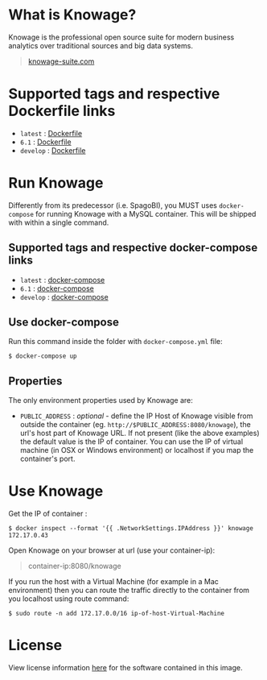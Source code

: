 # What is Knowage?

Knowage is the professional open source suite for modern business analytics over traditional sources and big data systems.

> [knowage-suite.com](https://www.knowage-suite.com)
 
# Supported tags and respective Dockerfile links

* ```latest``` : [Dockerfile](https://github.com/KnowageLabs/Knowage-Server-Docker/master/6.1/Dockerfile)
* ```6.1``` : [Dockerfile](https://github.com/SKnowageLabs/Knowage-Server/master/6.1/Dockerfile)
* ```develop``` : [Dockerfile](https://github.com/SKnowageLabs/Knowage-Server/master/Dockerfile)

# Run Knowage

Differently from its predecessor (i.e. SpagoBI), you MUST uses ```docker-compose``` for running Knowage with a MySQL container. This will be shipped with within a single command.

## Supported tags and respective docker-compose links

* ```latest``` : [docker-compose](https://github.com/KnowageLabs/Knowage-Server-Docker/master/6.1/docker-compose.yml)
* ```6.1``` : [docker-compose](https://github.com/SKnowageLabs/Knowage-Server/master/6.1/docker-compose.yml)
* ```develop``` : [docker-compose](https://github.com/SKnowageLabs/Knowage-Server/master/docker-compose.yml)

## Use docker-compose

Run this command inside the folder with ```docker-compose.yml``` file:

```console
$ docker-compose up
```

## Properties

The only environment properties used by Knowage are:

* ```PUBLIC_ADDRESS``` : *optional* - define the IP Host of Knowage visible from outside the container (eg. ```http://$PUBLIC_ADDRESS:8080/knowage```),  the url's host part of Knowage URL. If not present (like the above examples) the default value is the IP of container. You can use the IP of virtual machine (in OSX or Windows environment) or localhost if you map the container's port.

# Use Knowage

Get the IP of container :

```console
$ docker inspect --format '{{ .NetworkSettings.IPAddress }}' knowage
172.17.0.43
```

Open Knowage on your browser at url (use your container-ip): 

> container-ip:8080/knowage

If you run the host with a Virtual Machine (for example in a Mac environment) then you can route the traffic directly to the container from you localhost using route command:

```console
$ sudo route -n add 172.17.0.0/16 ip-of-host-Virtual-Machine
```

# License

View license information [here](https://github.com/KnowageLabs/Knowage-Server/) for the software contained in this image.
